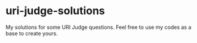 # uri-judge-solutions

My solutions for some URI Judge questions. Feel free to use my codes as a base to create yours. 
